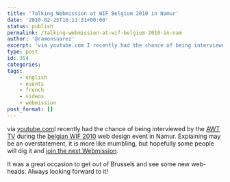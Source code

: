 ```yaml
---
title: 'Talking Webmission at WIF Belgium 2010 in Namur'
date: '2010-02-25T16:11:31+00:00'
status: publish
permalink: /talking-webmission-at-wif-belgium-2010-in-nam
author: '@ramonsuarez'
excerpt: 'via youtube.com I recently had the chance of being interviewed by the AWT TV during the belgian WIF 2010 web design event in Namur. Explaining may be an overstatement, it is more like mumbling, but hopefully some people will dig it and join the ne...'
type: post
id: 354
categories:
tags:
    - english
    - events
    - french
    - videos
    - webmission
post_format: []
---
```

via [youtube.com](http://www.youtube.com/watch?v=eKlNzLUusw4&feature=youtu.be)</div>I recently had the chance of being interviewed by the [AWT TV](http://www.youtube.com/user/awtbe) during the [belgian WIF 2010](http://wif-dogstudio.be/) web design event in Namur. Explaining may be an overstatement, it is more like mumbling, but hopefully some people will dig it and [join the next Webmission](http://wiki.webmission.be).

It was a great occasion to get out of Brussels and see some new web-heads. Always looking forward to it!

</div>